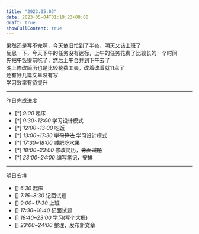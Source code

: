 ```yaml
---
title: "2023.05.03"
date: 2023-05-04T01:19:23+08:00
draft: true 
showFullContent: true
---
```


果然还是写不完啊，今天依旧忙到了半夜，明天又该上班了  
反思一下，今天下午的任务没有达标，上午的任务花费了比较长的一个时间  
先把午饭提前吃了，然后上午合并到下午去了  
晚上修改简历也是比较花费工夫，改着改着就11点了  
还有好几篇文章没有写  
学习效率有待提升  

---
昨日完成进度  
- [*] *9:00* 起床
- [*] *9:30~12:00* 学习设计模式
- [*] *12:00~13:00* 吃饭
- [*] *13:00~17:30* ~~学习算法~~ 学习设计模式
- [*] *17:30~18:00* 减肥吃水果
- [*] *18:00~23:00* 修改简历，~~背面试题~~
- [*] *23:00~24:00* 编写笔记，安排  

---
明日安排
- [] *6:30* 起床  
- [] *7:15~8:30* 记面试题  
- [] *9:00~17:30* 上班  
- [] *17:30~18:40* 记面试题  
- [] *18:40~23:00* 学习(写个大概)  
- [] *23:00~24:00* 整理，发布新文章  
